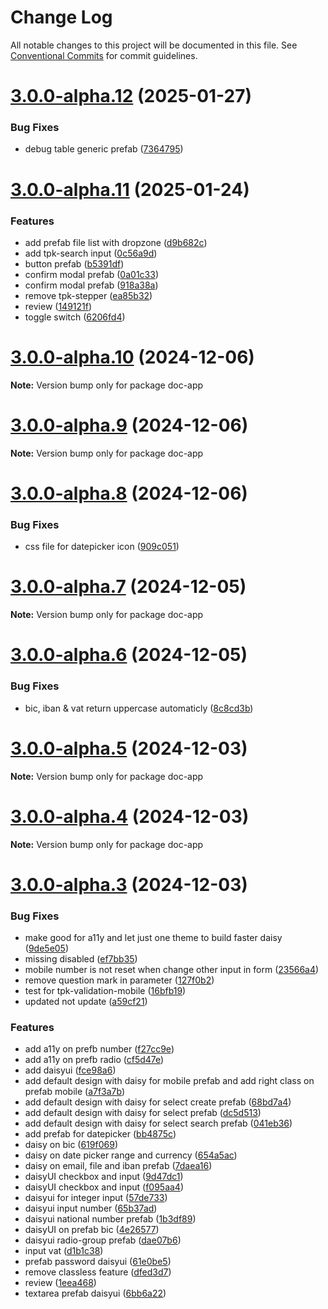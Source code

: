 # Change Log

All notable changes to this project will be documented in this file.
See [Conventional Commits](https://conventionalcommits.org) for commit guidelines.

# [3.0.0-alpha.12](https://github.com/TRIPTYK/ember-common-ui/compare/v3.0.0-alpha.11...v3.0.0-alpha.12) (2025-01-27)


### Bug Fixes

* debug table generic prefab ([7364795](https://github.com/TRIPTYK/ember-common-ui/commit/7364795ca2edd05bafc51c8e80e048f87710bbd9))





# [3.0.0-alpha.11](https://github.com/TRIPTYK/ember-common-ui/compare/v3.0.0-alpha.10...v3.0.0-alpha.11) (2025-01-24)


### Features

* add prefab file list with dropzone ([d9b682c](https://github.com/TRIPTYK/ember-common-ui/commit/d9b682cc725b5c536513795f5abf5dcf039a0000))
* add tpk-search input ([0c56a9d](https://github.com/TRIPTYK/ember-common-ui/commit/0c56a9d80273a8cd0b2b8dc5a4802ac39302527d))
* button prefab ([b5391df](https://github.com/TRIPTYK/ember-common-ui/commit/b5391df3a08f4eea3c9972d991d81a2598b69cfc))
* confirm modal prefab ([0a01c33](https://github.com/TRIPTYK/ember-common-ui/commit/0a01c3341e1ab7bfb025fcb80f5b69ad4c037847))
* confirm modal prefab ([918a38a](https://github.com/TRIPTYK/ember-common-ui/commit/918a38a6938d70e1ae5a329a57f5342be51dbe84))
* remove tpk-stepper ([ea85b32](https://github.com/TRIPTYK/ember-common-ui/commit/ea85b32199f8459089989910aeb8f82ceb8161bc))
* review ([149121f](https://github.com/TRIPTYK/ember-common-ui/commit/149121fe856b11809784d0ac69fb021c05dabd0c))
* toggle switch ([6206fd4](https://github.com/TRIPTYK/ember-common-ui/commit/6206fd4035caa13ea83ffb864f37a983c9b6fe38))





# [3.0.0-alpha.10](https://github.com/TRIPTYK/ember-common-ui/compare/v3.0.0-alpha.9...v3.0.0-alpha.10) (2024-12-06)

**Note:** Version bump only for package doc-app





# [3.0.0-alpha.9](https://github.com/TRIPTYK/ember-common-ui/compare/v3.0.0-alpha.8...v3.0.0-alpha.9) (2024-12-06)

**Note:** Version bump only for package doc-app





# [3.0.0-alpha.8](https://github.com/TRIPTYK/ember-common-ui/compare/v3.0.0-alpha.7...v3.0.0-alpha.8) (2024-12-06)


### Bug Fixes

* css file for datepicker icon ([909c051](https://github.com/TRIPTYK/ember-common-ui/commit/909c05139f7966f799b800a7db6c70e8df858e69))





# [3.0.0-alpha.7](https://github.com/TRIPTYK/ember-common-ui/compare/v3.0.0-alpha.6...v3.0.0-alpha.7) (2024-12-05)

**Note:** Version bump only for package doc-app





# [3.0.0-alpha.6](https://github.com/TRIPTYK/ember-common-ui/compare/v3.0.0-alpha.5...v3.0.0-alpha.6) (2024-12-05)


### Bug Fixes

* bic, iban & vat return uppercase automaticly ([8c8cd3b](https://github.com/TRIPTYK/ember-common-ui/commit/8c8cd3b080dd5126c7fb55a0f5c5d62976867a0d))





# [3.0.0-alpha.5](https://github.com/TRIPTYK/ember-common-ui/compare/v3.0.0-alpha.3...v3.0.0-alpha.5) (2024-12-03)

**Note:** Version bump only for package doc-app





# [3.0.0-alpha.4](https://github.com/TRIPTYK/ember-common-ui/compare/v3.0.0-alpha.3...v3.0.0-alpha.4) (2024-12-03)

**Note:** Version bump only for package doc-app





# [3.0.0-alpha.3](https://github.com/TRIPTYK/ember-common-ui/compare/v3.0.0-alpha.2...v3.0.0-alpha.3) (2024-12-03)


### Bug Fixes

* make good for a11y and let just one theme to build faster daisy ([9de5e05](https://github.com/TRIPTYK/ember-common-ui/commit/9de5e05b1adcef966658d53527e77b9b85b34854))
* missing disabled ([ef7bb35](https://github.com/TRIPTYK/ember-common-ui/commit/ef7bb35c6722fe2c6bf5dd95a86b0f6a5e8e5509))
* mobile number is not reset when change other input in form ([23566a4](https://github.com/TRIPTYK/ember-common-ui/commit/23566a496b8a68961947d33cebd8eaf115d4c6d3))
* remove question mark in parameter ([127f0b2](https://github.com/TRIPTYK/ember-common-ui/commit/127f0b214bc415e66dabbf783d5eb8861061bd36))
* test for tpk-validation-mobile ([16bfb19](https://github.com/TRIPTYK/ember-common-ui/commit/16bfb19959cbaa4b047a4d278af8daf86efabab8))
* updated not update ([a59cf21](https://github.com/TRIPTYK/ember-common-ui/commit/a59cf211e2441393f2ebbe7a79f3a5e70ba696f6))


### Features

* add a11y on prefb number ([f27cc9e](https://github.com/TRIPTYK/ember-common-ui/commit/f27cc9e55536d237cc332072cef44b532e9e5472))
* add a11y on prefb radio ([cf5d47e](https://github.com/TRIPTYK/ember-common-ui/commit/cf5d47e0a4f7fb899747af02174c1006c71763ac))
* add daisyui ([fce98a6](https://github.com/TRIPTYK/ember-common-ui/commit/fce98a6d2d3aee0f864088193a3f21dcdafa0d88))
* add default design with daisy for mobile prefab and add right class on prefab mobile ([a7f3a7b](https://github.com/TRIPTYK/ember-common-ui/commit/a7f3a7bc5bf5deb7cff451c3d9e8843b86828f7e))
* add default design with daisy for select create prefab ([68bd7a4](https://github.com/TRIPTYK/ember-common-ui/commit/68bd7a4a5dc61edc34a7fba7ca6f534a6ddd44c6))
* add default design with daisy for select prefab ([dc5d513](https://github.com/TRIPTYK/ember-common-ui/commit/dc5d513e3603deecaf549986b1bdb1af54b159c5))
* add default design with daisy for select search prefab ([041eb36](https://github.com/TRIPTYK/ember-common-ui/commit/041eb36afc138fda0d8bc9f40052b78d56c2cb46))
* add prefab for datepicker ([bb4875c](https://github.com/TRIPTYK/ember-common-ui/commit/bb4875c53b6e82ad5890f99b851ed4c5d7d336c7))
* daisy on bic ([619f069](https://github.com/TRIPTYK/ember-common-ui/commit/619f0698e414eeeb1399f4fd8e6e9be2c30a9e9b))
* daisy on date picker range and currency ([654a5ac](https://github.com/TRIPTYK/ember-common-ui/commit/654a5ac31f8a566bd88de9a8d84295b5413fcaea))
* daisy on email, file and iban prefab ([7daea16](https://github.com/TRIPTYK/ember-common-ui/commit/7daea16d8ac59fed1af944ca3890c9ded5ebd924))
* daisyUI checkbox and input ([9d47dc1](https://github.com/TRIPTYK/ember-common-ui/commit/9d47dc1a8b48df7fedcf2706a3f6d5569d83a009))
* daisyUI checkbox and input ([f095aa4](https://github.com/TRIPTYK/ember-common-ui/commit/f095aa4fe4520d5c5ccb5224b05e84345ab1f5d3))
* daisyui for integer input ([57de733](https://github.com/TRIPTYK/ember-common-ui/commit/57de733126c6802a87df375d2d8f3a3415d979d2))
* daisyui input number ([65b37ad](https://github.com/TRIPTYK/ember-common-ui/commit/65b37ade0ba9ec06408e3d0d00f2d31f583559a7))
* daisyui national number prefab ([1b3df89](https://github.com/TRIPTYK/ember-common-ui/commit/1b3df895c231e01c33568dbeb126234dd6e58bb1))
* daisyUI on prefab bic ([4e26577](https://github.com/TRIPTYK/ember-common-ui/commit/4e265774f9cad0bad5ea5902b6085ebe02e7f8c0))
* daisyui radio-group prefab ([dae07b6](https://github.com/TRIPTYK/ember-common-ui/commit/dae07b60948852da9770d37de13a1086dc06d289))
* input vat ([d1b1c38](https://github.com/TRIPTYK/ember-common-ui/commit/d1b1c3810fda38b106721d8fa984bdfa5da16fe4))
* prefab password daisyui ([61e0be5](https://github.com/TRIPTYK/ember-common-ui/commit/61e0be57c55170d72210ba44e928d6d6616f598b))
* remove classless feature ([dfed3d7](https://github.com/TRIPTYK/ember-common-ui/commit/dfed3d7226288bc84824f72f8f69174380604d97))
* review ([1eea468](https://github.com/TRIPTYK/ember-common-ui/commit/1eea468820144f45eb0015b3635bbfffceb15968))
* textarea prefab daisyui ([6bb6a22](https://github.com/TRIPTYK/ember-common-ui/commit/6bb6a222873142584439dcd5aa6e5cebfd2c86e5))
